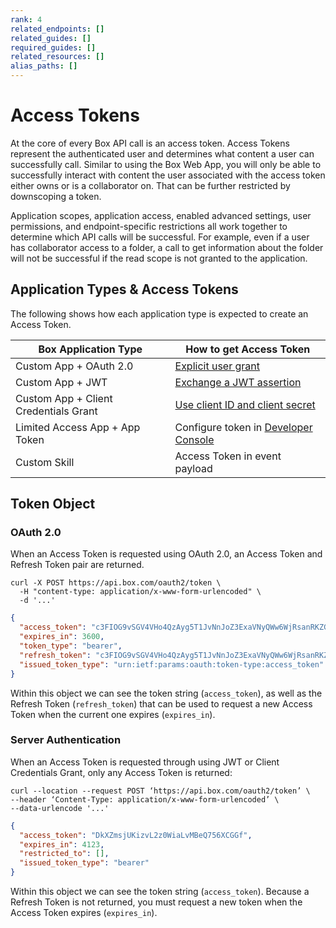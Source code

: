 ```yaml
---
rank: 4
related_endpoints: []
related_guides: []
required_guides: []
related_resources: []
alias_paths: []
---
```


# Access Tokens

At the core of every Box API call is an access token. Access Tokens represent
the authenticated user and determines what content a user can successfully call.
Similar to using the Box Web App, you will only be able to successfully interact
with content the user associated with the access token either owns or is a
collaborator on. That can be further restricted by downscoping a token.

<Message warning>
  Application scopes, application access, enabled advanced settings, user
  permissions, and endpoint-specific restrictions all work together to determine
  which API calls will be successful. For example, even if a user has
  collaborator access to a folder, a call to get information about the folder
  will not be successful if the read scope is not granted to the application.
</Message>

## Application Types & Access Tokens

The following shows how each application type is expected to create an Access
Token.

<!-- markdownlint-disable line-length -->
| Box Application Type                  | How to get Access Token                          |
| ------------------------------------- | ------------------------------------------------ |
| Custom App + OAuth 2.0                | [Explicit user grant][oauth2-with-sdk]           |
| Custom App + JWT                      | [Exchange a JWT assertion][jwt-with-sdk]         |
| Custom App + Client Credentials Grant | [Use client ID and client secret][clientcred]    |
| Limited Access App + App Token        | Configure token in [Developer Console][devcon]   |
| Custom Skill                          | Access Token in event payload                    |
<!-- markdownlint-enable line-length -->

## Token Object

### OAuth 2.0

When an Access Token is requested using OAuth 2.0, an Access Token and Refresh
Token pair are returned. 

```curl
curl -X POST https://api.box.com/oauth2/token \
  -H "content-type: application/x-www-form-urlencoded" \
  -d '...'
```

```json
{
  "access_token": "c3FIOG9vSGV4VHo4QzAyg5T1JvNnJoZ3ExaVNyQWw6WjRsanRKZG5lQk9qUE1BVQ",
  "expires_in": 3600,
  "token_type": "bearer",
  "refresh_token": "c3FIOG9vSGV4VHo4QzAyg5T1JvNnJoZ3ExaVNyQWw6WjRsanRKZG5lQk9qUE1BVQ",
  "issued_token_type": "urn:ietf:params:oauth:token-type:access_token"
}
```

Within this object we can see the token string (`access_token`), as well
as the Refresh Token (`refresh_token`) that can be used to request a new Access
Token when the current one expires (`expires_in`).

### Server Authentication

When an Access Token is requested through using JWT or Client Credentials Grant,
only any Access Token is returned: 

```curl
curl --location --request POST ‘https://api.box.com/oauth2/token’ \
--header ‘Content-Type: application/x-www-form-urlencoded’ \
--data-urlencode '...'
```

```json
{
  "access_token": "DkXZmsjUKizvL2z0WiaLvMBeQ756XCGGf",
  "expires_in": 4123,
  "restricted_to": [],
  "issued_token_type": "bearer"
}
```

Within this object we can see the token string (`access_token`). 
Because a Refresh Token is not returned, you must request a new token when the
Access Token expires (`expires_in`).

[jwt-with-sdk]: g://authentication/jwt/with-sdk
[oauth2-with-sdk]: g://authentication/oauth2/with-sdk
[devcon]: https://app.box.com/developers/console
[clientcred]: g://authentication/client-credentials